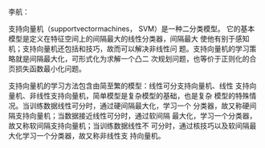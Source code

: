 李航：

支持向量机（supportvectormachines， SVM）是一种二分类模型。
它的基本模型是定义在特征空间上的间隔最大的线性分类器，间隔最大
使他有别于感知机；支持向量机还包括和技巧，故而可以解决非线性问
题。支持向量机的学习策略就是间隔最大化，可形式化为求解一个凸二
次规划问题，也等价于正则化的合页损失函数最小化问题。

支持向量机的学习方法包含由简至繁的模型：线性可分支持向量机、线性
支持向量机、非线性支持向量机，简单模型是复杂模型的基础，也是复杂
模型的特殊情况。当训练数据线性可分时，通过硬间隔最大化，学习一个
分类器，故又称硬间隔支持向量机；当数据接近线性可分时，通过软间隔
最大化，学习一个分类器，故又称软间隔支持向量机；当训练数据线性不
可分时，通过核技巧以及软间隔最大化学习一个分类器，故又称非线性支
持向量机。


